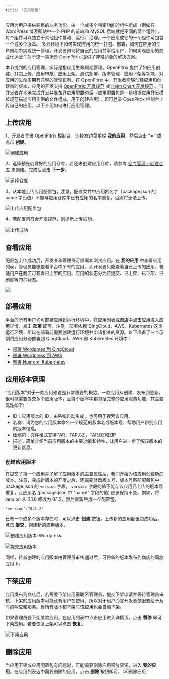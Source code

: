 ```yaml
---
title: "应用管理"
---
```

应用为用户提供完整的业务功能，由一个或多个特定功能的组件组成（例如在 WordPress 博客网站中一个 PHP 的前端和 MySQL 后端就是不同的两个组件），每个组件可以独立于其他组件启动、运行、治理。一个应用或它的一个组件可包含一个或多个版本。
多云环境下如何实现应用的统一打包、部署，如何在应用的生命周期中实现统一管理，开发者如何将自己的应用共享给用户，如何实现应用的商业化运营？对于这一类场景 OpenPitrix 提供了非常适合的解决方案。

本节提到的应用管理，实际是指应用生命周期管理。OpenPitrix 提供了如应用创建、打包上传、应用审核、应用上架、测试部署、版本管理、应用下架等功能，对应用的生命周期有完整的管理机制。在 OpenPitrix 中，开发者能够创建应用和创建新的版本，应用的开发支持 [OpenPitrix 开发规范](../../developer-guide/openpitrix-specification) 或 [Helm Chart 开发规范](../../developer-guide/helm-specification) 。当开发者在本地完成开发并准备好应用配置包后（应用配置包是一组根据应用开发模版规范描述应用实例的文件组成，用于创建应用），即可登录 OpenPitrix 控制台上传自己的应用，以下介绍如何进行应用管理。

## 上传应用

1、开发者登录 OpenPitrix 控制台，选择左边菜单栏 **我的应用**，然后点击 **“+”** 或点击 **创建**。

![创建应用](/overview-page.png)

2、选择预先创建好的应用仓库，若还未创建应用仓库，请参考 [仓库管理 - 创建仓库](../../user-guide/repo-guide/#创建仓库) 来创建。完成后点击 **下一步**。

![选择仓库](/select-repo.png)

3、从本地上传应用配置包，注意，配置文件中应用的名字（package.json 的 name 字段值）不能与应用仓库中已有应用的名字重复，否则将无法上传。

![上传应用配置包](/upload-package.png)

4、若配置包符合开发规范，则提示上传成功。

![上传成功](/upload-success.png)

## 查看应用

配置包上传成功后，开发者和管理员可部署和测试应用。在 **我的应用** 中查看应用列表，管理员能够查看平台中所有的应用，而开发者只能查看自己上传的应用，普通用户在商店可查看已上架的应用。应用的状态分为待提交、已上架、已下架、已删除等四种状态。

![](/all-app-list.png) 
## 部署应用

平台的所有用户均可部署应用到运行环境中，在应用列表或商店中点击应用进入应用详情，点击 **部署** 即可。注意，部署依赖 QingCloud、AWS、Kubernetes 这类运行环境，所以在部署前需要创建运行环境并申请相关的资源。以下准备了三个示例将应用分别部署到 QingCloud、AWS 和 Kubernetes 环境中：

- [部署 Wordpress 到 QingCloud](../../user-guide/qingcloud-quick-start)
- [部署 Wordpress 到 AWS](../../user-guide/aws-quick-start)
- [部署 Nginx 到 Kubernetes](../../user-guide/kubernetes-quick-start)

## 应用版本管理

“应用版本”对于一款应用来说是非常重要的概念。一款应用从创建、发布到更新，很可能需要提交多个应用版本，且每个版本中都包括完整的应用服务功能，其主要属性如下:

- ID：应用版本的 ID，由系统自动生成，也可用于搜索该应用。
- 名称：请为您的应用版本命名一个规范的版本名或版本号，帮助用户辨别应用的版本信息。
- 压缩包：文件格式支持TAR，TAR.GZ，TAR.BZ和ZIP
- 描述：简单介绍当前应用版本的主要功能和特性，让用户进一步了解该版本的更新信息。

### 创建应用版本
在提交了第一个应用并了解了应用版本的主要属性后，我们开始为该应用创建新的版本。注意，完成新版本的开发之后，还需要修改版本号，版本号匹配配置包中 package.json 的 `version` 字段， `version` 字段的值不能与该应用已上传的版本号重复，且应用名 (package.json 中 "name" 字段的值) 应该保持不变。例如，将 version 从 0.1.0 修改为 0.1.2，然后重新生成一个配置包。

```
"version":"0.1.2"
```

已有一个或多个版本存在时，可以点击 **创建** 按钮，上传新的应用配置包成功后，点击 **提交**，创建新的应用版本。

![创建应用版本-Wordpress](/create-new-version-wp.png)

![提交应用版本](/new-version-submit.png)

同样，待新创建的应用版本由管理员审核通过后，可将新的版本发布到商店的同款应用下。


## 下架应用

应用发布到商店后，若需要下架应用需联系管理员，提交下架申请并等待管理员审核，下架的应用版本可能还有用户在使用，所以对于用户而言开发者依旧要给予及时的响应和服务。当所有版本都下架时该应用也会自动下架。

如果管理员要下架某款应用，在应用列表中点击应用进入详情页，点击 **暂停** 即可下架应用。若要恢复上架可以点击 **恢复**。

![下架应用](/suspend-app.png)

## 删除应用

当应用下架或应用配置包有问题时，可能需要删除应用释放资源。进入 **我的应用**，在应用列表选中需要删除的应用，点击 **删除** 按钮即可。
![删除应用](/delete-app.png)

